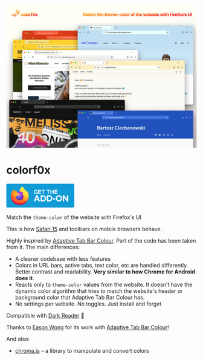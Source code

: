 ![colorf0x](images_promo/colorf0x-presentation.jpg)

# colorf0x

<a href="https://addons.mozilla.org/en-US/firefox/addon/colorf0x/"><img src="https://raw.githubusercontent.com/Arecsu/colorf0x/main/images_promo/get-the-addon-2020.svg" width="180" alt="Get the Adddon"></a>

Match the `theme-color` of the website with Firefox's UI

This is how [Safari 15](https://css-tricks.com/safari-15-new-ui-theme-colors-and-a-css-tricks-cameo/) and toolbars on mobile browsers behave.

Highly inspired by [Adaptive Tab Bar Colour](https://github.com/easonwong-de/Adaptive-Tab-Bar-Colour/). Part of the code has been taken from it. The main differences:

- A cleaner codebase with less features
- Colors in URL bars, active tabs, text color, etc are handled differently. Better contrast and readability. **Very similar to how Chrome for Android does it**.
- Reacts only to `theme-color` values from the website. It doesn't have the dynamic color algorithm that tries to match the website's header or background color that Adaptive Tab Bar Colour has.
- No settings per website. No toggles. Just install and forget

Compatible with [Dark Reader](https://darkreader.org/) 🤗

Thanks to [Eason Wong](https://github.com/easonwong-de) for its work with [Adaptive Tab Bar Colour](https://github.com/easonwong-de/Adaptive-Tab-Bar-Colour/)!

And also:
- [chroma.js](https://gka.github.io/chroma.js/) – a library to manipulate and convert colors


